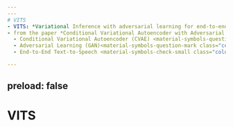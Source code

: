 ```yaml
---
---
# VITS
- VITS: *Variational Inference with adversarial learning for end-to-end Text-to-Speech*
- from the paper *Conditional Variational Autoencoder with Adversarial Learning for End-to-End Text-to-Speech*
  - Conditional Variational Autoencoder (CVAE) <material-symbols-question-mark class="color-blue" />
  - Adversarial Learning (GAN)<material-symbols-question-mark class="color-blue" />
  - End-to-End Text-to-Speech <material-symbols-check-small class="color-green"/>

---
```

preload: false
---
# VITS
<MotionCanvas project_name="vits" :clicks_to_frames="{0: [0, 59]}"/>